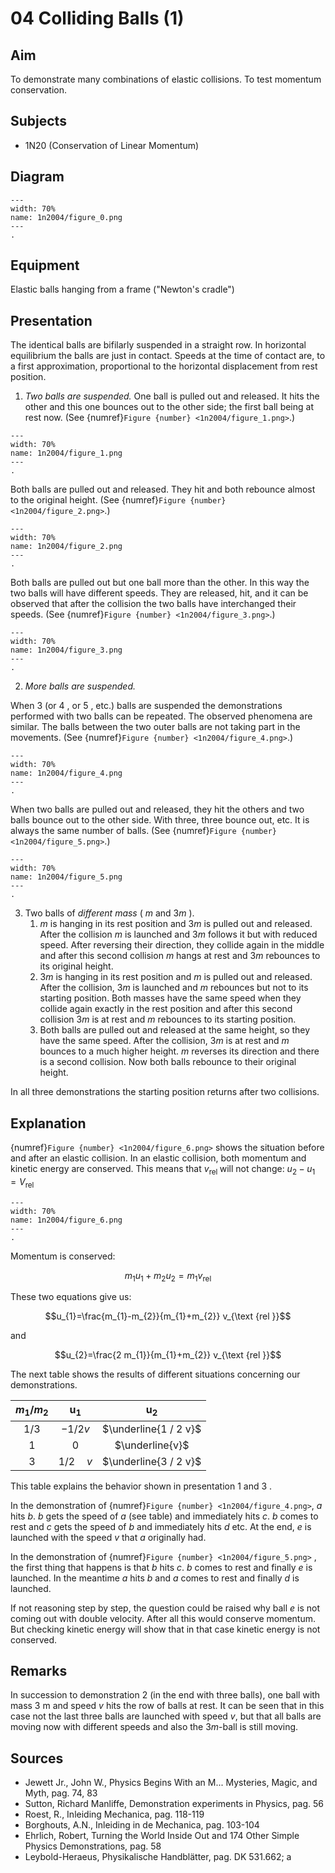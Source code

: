 # 04 Colliding Balls (1) 
  
## Aim   
 To demonstrate many combinations of elastic collisions. To test momentum conservation.    
  
## Subjects   
* 1N20 (Conservation of Linear Momentum)   

## Diagram
   
```{figure} figures/figure_0.png  
---  
width: 70%  
name: 1n2004/figure_0.png  
---  
. 
```

## Equipment
Elastic balls hanging from a frame ("Newton's cradle")
  
## Presentation   
The identical balls are bifilarly suspended in a straight row. In horizontal equilibrium the balls are just in contact. Speeds at the time of contact are, to a first approximation, proportional to the horizontal displacement from rest position. 
1. *Two balls are suspended.*
One ball is pulled out and released. It hits the other and this one bounces out to the other side; the first ball being at rest now. (See {numref}`Figure {number} <1n2004/figure_1.png>`.)    

```{figure} figures/figure_1.png  
---  
width: 70%  
name: 1n2004/figure_1.png  
---  
. 
```
  Both balls are pulled out and released. They hit and both rebounce almost to the original height. (See {numref}`Figure {number} <1n2004/figure_2.png>`.)
```{figure} figures/figure_2.png  
---  
width: 70%  
name: 1n2004/figure_2.png  
---  
. 
```

  Both balls are pulled out but one ball more than the other. In this way the two balls will have different speeds. They are released, hit, and it can be observed that after the collision the two balls have interchanged their speeds. (See {numref}`Figure {number} <1n2004/figure_3.png>`.)

```{figure} figures/figure_3.png  
---  
width: 70%  
name: 1n2004/figure_3.png  
---  
. 
```

2. *More balls are suspended.*

When 3 (or 4 , or 5 , etc.) balls are suspended the demonstrations performed with two balls can be repeated. The observed phenomena are similar. The balls between the two outer balls are not taking part in the movements. (See {numref}`Figure {number} <1n2004/figure_4.png>`.)

```{figure} figures/figure_4.png  
---  
width: 70%  
name: 1n2004/figure_4.png  
---  
. 
```

When two balls are pulled out and released, they hit the others and two balls bounce out to the other side. With three, three bounce out, etc. It is always the same number of balls. (See {numref}`Figure {number} <1n2004/figure_5.png>`.)

```{figure} figures/figure_5.png  
---  
width: 70%  
name: 1n2004/figure_5.png  
---  
. 
```
3. Two balls of *different mass* ( $m$ and $3 m$ ).
    1. $m$ is hanging in its rest position and $3 m$ is pulled out and released. After the collision $m$ is launched and $3 m$ follows it but with reduced speed. After reversing their direction, they collide again in the middle and after this second collision $m$ hangs at rest and $3 m$ rebounces to its original height.
    2. $3 m$ is hanging in its rest position and $m$ is pulled out and released. After the collision, $3 m$ is launched and $m$ rebounces but not to its starting position. Both masses have the same speed when they collide again exactly in the rest position and after this second collision $3 m$ is at rest and $m$ rebounces to its starting position.
    3. Both balls are pulled out and released at the same height, so they have the same speed. After the collision, $3 m$ is at rest and $m$ bounces to a much higher height. $m$ reverses its direction and there is a second collision. Now both balls rebounce to their original height.

In all three demonstrations the starting position returns after two collisions.

## Explanation   
{numref}`Figure {number} <1n2004/figure_6.png>` shows the situation before and after an elastic collision. In an elastic collision, both momentum and kinetic energy are conserved. This means that $v_{\text {rel }}$ will not change: $u_{2}-u_{1}=V_{\text {rel }}$

```{figure} figures/figure_6.png  
---  
width: 70%  
name: 1n2004/figure_6.png  
---  
. 
```

Momentum is conserved: 

$$m_{1} u_{1}+m_{2} u_{2}=m_{1} v_{\text {rel }}$$

These two equations give us: 

$$u_{1}=\frac{m_{1}-m_{2}}{m_{1}+m_{2}} v_{\text {rel }}$$ 

and 

$$u_{2}=\frac{2 m_{1}}{m_{1}+m_{2}} v_{\text {rel }}$$

The next table shows the results of different situations concerning our demonstrations.

| $m_{1} / m_{2}$ | $\mathrm{u}_{1}$ | $\mathrm{u}_{2}$ |
| :---: | :---: | :---: |
| $1 / 3$ | $-1 / 2 v$ | $\underline{1 / 2 v}$ |
| 1 | 0 | $\underline{v}$ |
| 3 | $1 / 2 \quad v$ | $\underline{3 / 2 v}$ |

This table explains the behavior shown in presentation 1 and 3 .

In the demonstration of {numref}`Figure {number} <1n2004/figure_4.png>`, $a$ hits $b$. $b$ gets the speed of $a$ (see table) and immediately hits $c$. $b$ comes to rest and $c$ gets the speed of $b$ and immediately hits $d$ etc. At the end, $e$ is launched with the speed $v$ that $a$ originally had.

In the demonstration of {numref}`Figure {number} <1n2004/figure_5.png>` , the first thing that happens is that $b$ hits $c$. $b$ comes to rest and finally $e$ is launched. In the meantime $a$ hits $b$ and $a$ comes to rest and finally $d$ is launched.

If not reasoning step by step, the question could be raised why ball $e$ is not coming out with double velocity. After all this would conserve momentum. But checking kinetic energy will show that in that case kinetic energy is not conserved.

## Remarks   
In succession to demonstration 2 (in the end with three balls), one ball with mass $3 \mathrm{~m}$ and speed $v$ hits the row of balls at rest. It can be seen that in this case not the last three balls are launched with speed $v$, but that all balls are moving now with different speeds and also the $3 m$-ball is still moving.  
  
## Sources
 *  Jewett Jr., John W., Physics Begins With an M... Mysteries, Magic, and Myth, pag. 74, 83 
 *  Sutton, Richard Manliffe, Demonstration experiments in Physics, pag. 56 
 *  Roest, R., Inleiding Mechanica, pag. 118-119 
 *  Borghouts, A.N., Inleiding in de Mechanica, pag. 103-104 
 *  Ehrlich, Robert, Turning the World Inside Out and 174 Other Simple Physics Demonstrations, pag. 58 
 *  Leybold-Heraeus, Physikalische Handblätter, pag. DK 531.662; a
  